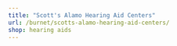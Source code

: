 ```yaml
---
title: "Scott's Alamo Hearing Aid Centers"
url: /burnet/scotts-alamo-hearing-aid-centers/
shop: hearing aids
---
```


